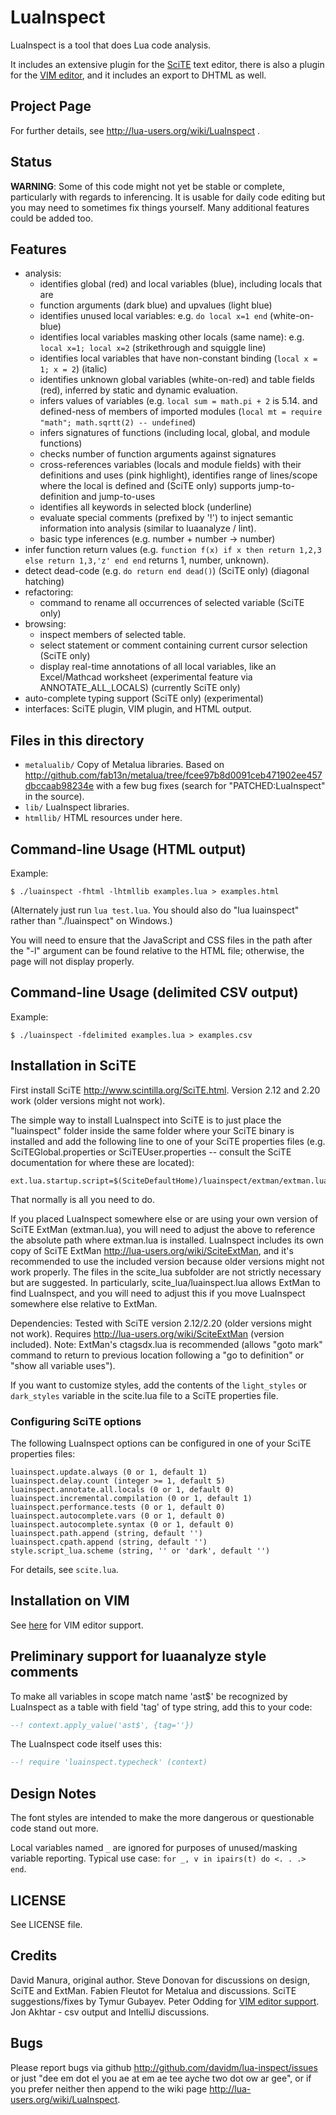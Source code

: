 # LuaInspect
LuaInspect is a tool that does Lua code analysis.

It includes an extensive plugin for the [SciTE](http://www.scintilla.org/SciTE.html) text editor,
there is also a plugin for the [VIM editor](http://peterodding.com/code/vim/lua-inspect/), and it includes
an export to DHTML as well.

## Project Page

For further details, see http://lua-users.org/wiki/LuaInspect .

## Status

**WARNING**: Some of this code might not yet be stable or complete,
particularly with regards to inferencing.  It is usable for daily code editing
but you may need to sometimes fix things yourself.  Many additional
features could be added too.

## Features

- analysis:
    - identifies global (red) and local variables (blue), including locals that are
    - function arguments (dark blue) and upvalues (light blue)
    - identifies unused local variables: e.g. `do local x=1 end` (white-on-blue)
    - identifies local variables masking other locals (same name): e.g. `local x=1; local x=2` (strikethrough and squiggle line)
    - identifies local variables that have non-constant binding (`local x = 1; x = 2`) (italic)
    - identifies unknown global variables (white-on-red) and table fields (red), inferred by static and dynamic evaluation.
    - infers values of variables (e.g. `local sum = math.pi + 2` is 5.14. and defined-ness of members of imported modules (`local mt = require "math"; math.sqrtt(2) -- undefined`)
    - infers signatures of functions (including local, global, and module functions)
    - checks number of function arguments against signatures
    - cross-references variables (locals and module fields) with their definitions and uses (pink highlight), identifies range of lines/scope where the local is defined and (SciTE only) supports jump-to-definition and jump-to-uses
    - identifies all keywords in selected block (underline)
    - evaluate special comments (prefixed by '!') to inject semantic information into analysis (similar to luaanalyze / lint).
    - basic type inferences (e.g. number + number -> number)
- infer function return values (e.g. `function f(x) if x then return 1,2,3 else return 1,3,'z' end end` returns 1, number, unknown).
- detect dead-code (e.g. `do return end dead()`) (SciTE only) (diagonal hatching)
- refactoring:
    - command to rename all occurrences of selected variable (SciTE only)
- browsing:
    - inspect members of selected table.
    - select statement or comment containing current cursor selection (SciTE only)
    - display real-time annotations of all local variables, like an Excel/Mathcad worksheet
      (experimental feature via ANNOTATE_ALL_LOCALS) (currently SciTE only)
- auto-complete typing support (SciTE only) (experimental)
- interfaces: SciTE plugin, VIM plugin, and HTML output.

## Files in this directory

- `metalualib/` Copy of Metalua libraries. Based on http://github.com/fab13n/metalua/tree/fcee97b8d0091ceb471902ee457dbccaab98234e with a few bug fixes (search for "PATCHED:LuaInspect" in the source).
- `lib/` LuaInspect libraries.
- `htmllib/` HTML resources under here.

## Command-line Usage (HTML output)
Example:

```
$ ./luainspect -fhtml -lhtmllib examples.lua > examples.html
```

(Alternately just run `lua test.lua`.  You should also do "lua luainspect" rather than "./luainspect" on Windows.)

You will need to ensure that the JavaScript and CSS files in the
path after the "-l" argument can be found relative to the HTML file;
otherwise, the page will not display properly.

## Command-line Usage (delimited CSV output)

Example:

```
$ ./luainspect -fdelimited examples.lua > examples.csv
```

## Installation in SciTE

First install SciTE <http://www.scintilla.org/SciTE.html>.
Version 2.12 and 2.20 work (older versions might not work).

The simple way to install LuaInspect into SciTE is to just place the
"luainspect" folder inside the same folder where your SciTE binary is
installed and add the following line to one of your SciTE properties
files (e.g. SciTEGlobal.properties or SciTEUser.properties -- consult
the SciTE documentation for where these are located):

```
ext.lua.startup.script=$(SciteDefaultHome)/luainspect/extman/extman.lua
```

That normally is all you need to do.

If you placed LuaInspect somewhere else or are using your own version
of SciTE ExtMan (extman.lua), you will need to adjust the above to
reference the absolute path where extman.lua is installed.  LuaInspect
includes its own copy of SciTE ExtMan
http://lua-users.org/wiki/SciteExtMan, and it's recommended to use
the included version because older versions might not work
properly.  The files in the scite_lua subfolder are not strictly
necessary but are suggested.  In particularly, scite_lua/luainspect.lua
allows ExtMan to find LuaInspect, and you will need to adjust this if
you move LuaInspect somewhere else relative to ExtMan.

Dependencies:
  Tested with SciTE version 2.12/2.20 (older versions might not work).
  Requires http://lua-users.org/wiki/SciteExtMan (version included).
    Note: ExtMan's ctagsdx.lua is recommended (allows "goto mark"
    command to return to previous location following a "go to
    definition" or "show all variable uses").

If you want to customize styles, add the contents of the
`light_styles` or `dark_styles` variable in the scite.lua file to a
SciTE properties file.

### Configuring SciTE options

The following LuaInspect options can be configured in one of your
SciTE properties files:

```
luainspect.update.always (0 or 1, default 1)
luainspect.delay.count (integer >= 1, default 5)
luainspect.annotate.all.locals (0 or 1, default 0)
luainspect.incremental.compilation (0 or 1, default 1)
luainspect.performance.tests (0 or 1, default 0)
luainspect.autocomplete.vars (0 or 1, default 0)
luainspect.autocomplete.syntax (0 or 1, default 0)
luainspect.path.append (string, default '')
luainspect.cpath.append (string, default '')
style.script_lua.scheme (string, '' or 'dark', default '')
```

For details, see `scite.lua`.

## Installation on VIM

See [here](http://peterodding.com/code/vim/lua-inspect/) for VIM editor support.

## Preliminary support for luaanalyze style comments

To make all variables in scope match name 'ast$' be recognized by LuaInspect as a
table with field 'tag' of type string, add this to your code:

```lua
--! context.apply_value('ast$', {tag=''})
```

The LuaInspect code itself uses this:

```lua
--! require 'luainspect.typecheck' (context)
```

## Design Notes

The font styles are intended to make the more dangerous
or questionable code stand out more.

Local variables named `_` are ignored for purposes of unused/masking variable
reporting.  Typical use case: `for _, v in ipairs(t) do <. . .> end`.

## LICENSE

See LICENSE file.

## Credits

David Manura, original author.
Steve Donovan for discussions on design, SciTE and ExtMan.
Fabien Fleutot for Metalua and discussions.
SciTE suggestions/fixes by Tymur Gubayev.
Peter Odding for [VIM editor support](http://peterodding.com/code/vim/lua-inspect/).
Jon Akhtar - csv output and IntelliJ discussions.

## Bugs

Please report bugs via github <http://github.com/davidm/lua-inspect/issues>
or just "dee em dot el you ae at em ae tee ayche two dot ow ar gee", or
if you prefer neither then append to the wiki page
<http://lua-users.org/wiki/LuaInspect>.

